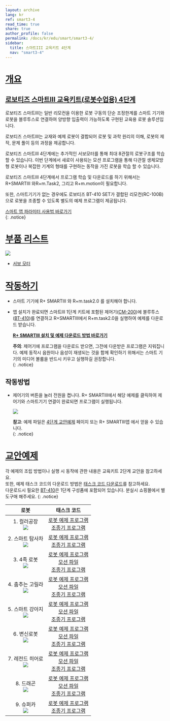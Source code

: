 ```yaml
---
layout: archive
lang: kr
ref: smart3-4
read_time: true
share: true
author_profile: false
permalink: /docs/kr/edu/smart/smart3-4/
sidebar:
  title: 스마트III 교육키트 4단계
  nav: "smart3-4"
---
```


# [개요](#개요)

## [로보티즈 스마트III 교육키트(로봇수업용) 4단계](#로보티즈-스마트iii-교육키트로봇수업용-4단계)

로보티즈 스마트III는 일반 리모컨을 이용한 로봇 구동의 단순 조정한계를 스마트 기기와 로봇을 블루투스로 연결하여 양방향 입출력이 가능하도록 구현된 교육용 로봇 솔루션입니다.

로보티즈 스마트III는 교재와 예제 로봇이 결합되어 로봇 및 과학 원리의 이해, 로봇의 제작, 문제 풀이 등의 과정을 제공합니다.

로보티즈 스마트III 4단계에는 추가적인 서보모터를 통해 최대 8관절의 로봇구조를 학습할 수 있습니다. 이번 단계에서 새로이 사용되는 모션 프로그램을 통해 다관절 생체모방형 로봇이나 복잡한 기계의 형태를 구현하는 동작을 가진 로봇을 학습 할 수 있습니다.

로보티즈 스마트III 4단계에서 프로그램 학습 및 다운로드를 하기 위해서는 R+SMARTIII 와R+m.Task2, 그리고 R+m.motion이 필요합니다.

또한, 스마트기기가 없는 경우에도 로보티즈 BT-410 SET가 결합된 리모컨(RC-100B)으로 로봇을 조종할 수 있도록 별도의 예제 프로그램이 제공됩니다.


[스마트 앱 파라미터 사용법 바로가기]  
{: .notice}

# [부품 리스트](#부품-리스트)

![](/assets/images/edu/smart/smart3-4_e-manual.jpg)

- [서보 모터]

# [작동하기](#작동하기)

- 스마트 기기에 R+ SMARTIII 와 R+m.task2.0 를 설치해야 합니다.

- 앱 설치가 완료되면 스마트III 1단계 키트에 포함된 제어기([CM-200])에 블루투스([BT-410])를 연결하고 R+SMARTIII에서 R+m.task2.0을 실행하여 예제를 다운로드 받습니다.

  **[R+ SMARTIII 설치 및 예제 다운로드 방법 바로가기]**

  **주의**: 제어기에 프로그램을 다운로드 받으면, 그전에 다운받은 프로그램은 지워집니다. 예제 동작시 음원이나 음성이 재생되는 것을 함께 확인하기 위해서는 스마트 기기의 미디어 볼륨을 반드시 키우고 실행하길 권장합니다.  
  {: .notice}

## 작동방법

- 제어기의 버튼을 눌러 전원을 켭니다. R+ SMARTIII에서 해당 예제를 클릭하여 제어기와 스마트기기 연결이 완료되면 프로그램이 실행됩니다.

  ![](/assets/images/edu/smart/cm_200_7.jpg)

  **참고**: 예제 파일은 [4단계 교안예제] 페이지 또는 R+ SMARTIII앱 에서 얻을 수 있습니다.  
  {: .notice}

# [교안예제](#교안예제)

각 예제의 조립 방법이나 실행 시 동작에 관한 내용은 교육키트 2단계 교안을 참고하세요.  
또한, 예제 태스크 코드의 다운로드 방법은 [태스크 코드 다운로드]를 참고하세요.  
다운로드시 필요한 [BT-410]은 1단계 구성품에 포함되어 있습니다. 분실시 쇼핑몰에서 별도구매 해주세요.
{: .notice}


|로봇|태스크 코드|
| :---: | :-----: |
|1. 컬러공장<br />![](/assets/images/edu/smart/200_smartiii_l4_1factory.png)|[로봇 예제 프로그램][01_smart3_L4_Factory_kr.tskx]<br />[조종기 프로그램][03_smart3_L4_Factory_RC_kr.tskx]|
|2. 스마트 탐사차<br />![](/assets/images/edu/smart/200_smartiii_l4_2tongs_car.png)|[로봇 예제 프로그램][01_smart3_L4_Smart_Explorer_kr.tskx]<br />[조종기 프로그램][03_smart3_L4_Smart_Explorer_RC_kr.tskx]|
|3. 4족 로봇<br />![](/assets/images/edu/smart/200_smartiii_l4_3fwrobot.png)|[로봇 예제 프로그램][01_smart3_L4_Quadruped_Robot_kr.tskx]<br />[모션 파일][smart3_L4_Quadruped_Robot_kr.mtnx]<br />[조종기 프로그램][03_smart3_L4_Quadruped_Robot_RC_kr.tskx]|
|4. 춤추는 고릴라<br />![](/assets/images/edu/smart/200_smartiii_l4_4dj_gorilla.png)|[로봇 예제 프로그램][01_smart3_L4_DJ_Gorilla_kr.tskx]<br />[모션 파일][smart3_L4_DJ_Gorilla_kr.mtnx]<br />[조종기 프로그램][03_smart3_L4_DJ_Gorilla_RC_kr.tskx]|
|5. 스마트 강아지<br />![](/assets/images/edu/smart/200_smartiii_l4_5puppy.png)|[로봇 예제 프로그램][01_smart3_L4_Smart_Puppy_kr.tskx]<br />[모션 파일][smart3_L4_Smart_Puppy_kr.mtnx]<br />[조종기 프로그램][03_smart3_L4_Smart_Puppy_RC_kr.tskx]|
|6. 변신로봇<br />![](/assets/images/edu/smart/200_smartiii_l4_6transformer.png)|[로봇 예제 프로그램][01_smart3_L4_Transformation_Robot_kr.tskx]<br />[모션 파일][smart3_L4_Transformation_Robot_kr.mtnx]<br />[조종기 프로그램][03_smart3_L4_Transformation_Robot_RC_kr.tskx]|
|7. 레전드 히어로<br />![](/assets/images/edu/smart/200_smartiii_l4_7hero.png)|[로봇 예제 프로그램][01_smart3_L4_Hero.tskx]<br />[모션 파일][smart3_L4_Hero_kr.mtnx]<br />[조종기 프로그램][03_smart3_L4_Hero_RC_kr.tskx]|
|8. 드래곤<br />![](/assets/images/edu/smart/200_smartiii_l4_8dragon.png)|[로봇 예제 프로그램][01_smart3_L4_Dragon_kr.tskx]<br />[모션 파일][smart3_L4_Dragon.mtnx]<br />[조종기 프로그램][03_smart3_L4_Dragon_RC_kr.tskx]|
|9. 슈퍼카<br />![](/assets/images/edu/smart/200_smartiii_l4_9super_car.png)|[로봇 예제 프로그램][01_smart3_L4_Super_Car_kr.tskx]<br />[조종기 프로그램][03_smart3_L4_Super_Car_RC_kr.tskx]|


[스마트 앱 파라미터 사용법 바로가기]: /docs/kr/software/rplus1/task/task_misc/#스마트앱-파라미터
[서보 모터]: /docs/kr/parts/motor/servo_motor/
[R+ SMARTIII 설치 및 예제 다운로드 방법 바로가기]: /docs/kr/software/mobile_app/rplussmart/#r-smart-다운로드설치
[4단계 교안예제]: #교안예제
[태스크 코드 다운로드]: /docs/kr/faq/download_task_code/
[CM-200]: /docs/kr/parts/controller/cm-200/
[BT-410]: /docs/kr/parts/communication/bt-410/
[01_smart3_L4_Factory_kr.tskx]: http://support.robotis.com/ko/baggage_files/smart3/01_smart3_l4_factory_kr.tskx
[03_smart3_L4_Factory_RC_kr.tskx]: http://support.robotis.com/ko/baggage_files/smart3/03_smart3_l4_factory_rc_kr.tskx
[01_smart3_L4_Smart_Explorer_kr.tskx]: http://support.robotis.com/ko/baggage_files/smart3/01_smart3_l4_smart_explorer_kr.tskx
[03_smart3_L4_Smart_Explorer_RC_kr.tskx]: http://support.robotis.com/ko/baggage_files/smart3/03_smart3_l4_smart_explorer_rc_kr.tskx
[01_smart3_L4_Quadruped_Robot_kr.tskx]: http://support.robotis.com/ko/baggage_files/smart3/01_smart3_l4_quadruped_robot_kr.tskx
[smart3_L4_Quadruped_Robot_kr.mtnx]: http://support.robotis.com/ko/baggage_files/smart3/smart3_l4_quadruped_robot_kr.mtnx
[03_smart3_L4_Quadruped_Robot_RC_kr.tskx]: http://support.robotis.com/ko/baggage_files/smart3/03_smart3_l4_quadruped_robot_rc_kr.tskx
[01_smart3_L4_DJ_Gorilla_kr.tskx]: http://support.robotis.com/ko/baggage_files/smart3/01_smart3_l4_dj_gorilla_kr.tskx
[smart3_L4_DJ_Gorilla_kr.mtnx]: http://support.robotis.com/ko/baggage_files/smart3/smart3_l4_dj_gorilla_kr.mtnx
[03_smart3_L4_DJ_Gorilla_RC_kr.tskx]: http://support.robotis.com/ko/baggage_files/smart3/03_smart3_l4_dj_gorilla_rc_kr.tskx
[01_smart3_L4_Smart_Puppy_kr.tskx]: http://support.robotis.com/ko/baggage_files/smart3/01_smart3_l4_smart_puppy_kr.tskx
[smart3_L4_Smart_Puppy_kr.mtnx]: http://support.robotis.com/ko/baggage_files/smart3/smart3_l4_smart_puppy_kr.mtnx
[03_smart3_L4_Smart_Puppy_RC_kr.tskx]: http://support.robotis.com/ko/baggage_files/smart3/03_smart3_l4_smart_puppy_rc_kr.tskx
[01_smart3_L4_Transformation_Robot_kr.tskx]: http://support.robotis.com/ko/baggage_files/smart3/01_smart3_l4_transformation_robot_kr.tskx
[smart3_L4_Transformation_Robot_kr.mtnx]: http://support.robotis.com/ko/baggage_files/smart3/smart3_l4_transformation_robot_kr.mtnx
[03_smart3_L4_Transformation_Robot_RC_kr.tskx]: http://support.robotis.com/ko/baggage_files/smart3/03_smart3_l4_transformation_robot_rc_kr.tskx
[01_smart3_L4_Hero.tskx]: http://support.robotis.com/ko/baggage_files/smart3/01_smart3_l4_hero.tskx
[smart3_L4_Hero_kr.mtnx]: http://support.robotis.com/ko/baggage_files/smart3/smart3_l4_hero_kr.mtnx
[03_smart3_L4_Hero_RC_kr.tskx]: http://support.robotis.com/ko/baggage_files/smart3/03_smart3_l4_hero_rc_kr.tskx
[01_smart3_L4_Dragon_kr.tskx]: http://support.robotis.com/ko/baggage_files/smart3/01_smart3_l4_dragon_kr.tskx
[smart3_L4_Dragon.mtnx]: http://support.robotis.com/ko/baggage_files/smart3/smart3_l4_dragon.mtnx
[03_smart3_L4_Dragon_RC_kr.tskx]: http://support.robotis.com/ko/baggage_files/smart3/03_smart3_l4_dragon_rc_kr.tskx
[01_smart3_L4_Super_Car_kr.tskx]: http://support.robotis.com/ko/baggage_files/smart3/01_smart3_l4_super_car_kr.tskx
[03_smart3_L4_Super_Car_RC_kr.tskx]: http://support.robotis.com/ko/baggage_files/smart3/03_smart3_l4_super_car_rc_kr.tskx
